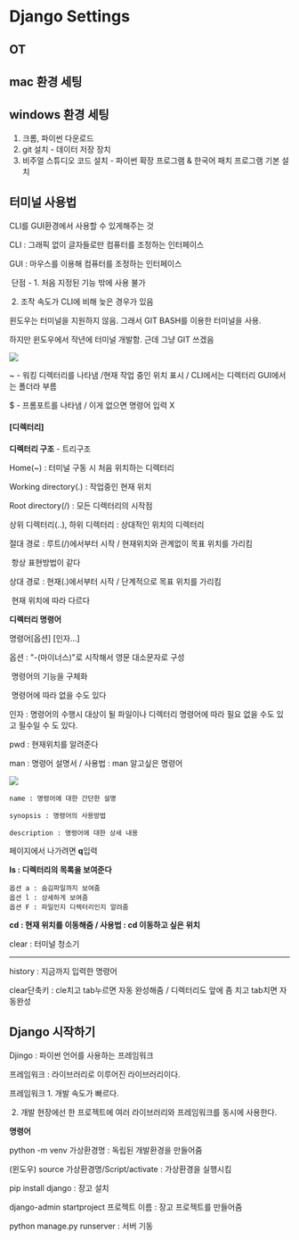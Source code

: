 # Django Settings

## OT

## mac 환경 세팅

## windows 환경 세팅

1. 크롬, 파이썬 다운로드
2. git 설치 - 데이터 저장 장치
3. 비주얼 스튜디오 코드 설치 - 파이썬 확장 프로그램 & 한국어 패치 프로그램 기본 설치



## 터미널 사용법

CLI를 GUI환경에서 사용할 수 있게해주는 것

CLI : 그래픽 없이 글자들로만 컴퓨터를 조정하는 인터페이스

GUI : 마우스를 이용해 컴퓨터를 조정하는 인터페이스

​	단점 - 1. 처음 지정된 기능 밖에 사용 불가

​			   2. 조작 속도가 CLI에 비해 늦은 경우가 있음



윈도우는 터미널을 지원하지 않음. 그래서 GIT BASH를 이용한 터미널을 사용.

하지만 윈도우에서 작년에 터미널 개발함. 근데 그냥 GIT 쓰겠음

![](C:\Users\kjy20\AppData\Roaming\Typora\typora-user-images\image-20210531202533553.png)

~ - 워킹 디렉터리를 나타냄 /현재 작업 중인 위치 표시 / CLI에서는 디렉터리 GUI에서는 폴더라 부름

$ - 프롬포트를 나타냄 / 이게 없으면 명령어 입력 X 



#### [디렉터리]

**디렉터리 구조** - 트리구조

[](C:\likelion\디렉터리구조.png)

Home(~) : 터미널 구동 시 처음 위치하는 디렉터리

Working directory(.) : 작업중인 현재 위치

Root directory(/) : 모든 디렉터리의 시작점

상위 디렉터리(..), 하위 디렉터리 : 상대적인 위치의 디렉터리

절대 경로 : 루트(/)에서부터 시작 / 현재위치와 관계없이 목표 위치를 가리킴

​					항상 표현방법이 같다

상대 경로 : 현재(.)에서부터 시작 / 단계적으로 목표 위치를 가리킴

​					현재 위치에 따라 다르다





**디렉터리 명령어**

명령어[옵션] [인자...]

옵션 :  "-(마이너스)"로 시작해서 영문 대소문자로 구성

​			명령어의 기능을 구체화

​			명령어에 따라 없을 수도 있다

인자 : 명령어의 수행시 대상이 될 파일이나 디렉터리 명령어에 따라 필요 없을 수도 있고 필수일 수		   도 있다.



pwd : 현재위치를 알려준다

man : 명령어 설명서 / 사용법 : man 알고싶은 명령어

![](C:\likelion\man명령어.png)

```
name : 명령어에 대한 간단한 설명

synopsis : 명령어의 사용방법

description : 명령어에 대한 상세 내용
```

페이지에서 나가려면 **q**입력



**ls : 디렉터리의 목록을 보여준다**

```
옵션 a : 숨김파일까지 보여줌
옵션 l : 상세하게 보여줌
옵션 F : 파일인지 디렉터리인지 알려줌
```

**cd : 현재 위치를 이동해줌 / 사용법 : cd 이동하고 싶은 위치**

clear : 터미널 청소기

--------------------------------------

history : 지금까지 입력한 명령어

clear단축키 : cle치고 tab누르면 자동 완성해줌 / 디렉터리도 앞에 좀 치고 tab치면 자동완성



## Django 시작하기

Djingo : 파이썬 언어를 사용하는 프레임워크

프레임워크 : 라이브러리로 이루어진 라이브러리이다.

프레임워크 1. 개발 속도가 빠르다.

​					 2. 개발 현장에선 한 프로젝트에 여러 라이브러리와 프레임워크를 동시에 사용한다.



**명령어**

python -m venv 가상환경명 : 독립된 개발환경을 만들어줌

(윈도우) source 가상환경명/Script/activate : 가상환경을 실행시킴

pip install django : 장고 설치

django-admin startproject 프로젝트 이름 : 장고 프로젝트를 만들어줌

python manage.py runserver : 서버 기동
